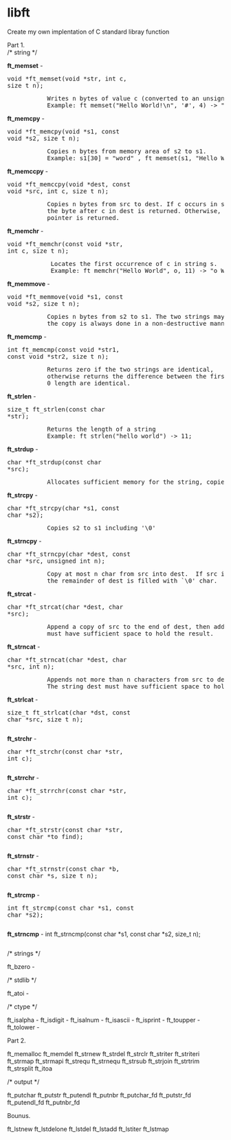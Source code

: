 # libft
Create my own implentation of C standard libray function

Part 1.<br>
/* string */

**ft_memset** -  <pre>void     *ft_memset(void *str, int c, size_t n);</pre>
<pre>           Writes n bytes of value c (converted to an unsigned char) to the string b.<br>           Example: ft_memset("Hello World!\n", '#', 4) -> "####o World!\n"</pre>
            
**ft_memcpy** - <pre>void	*ft_memcpy(void *s1, const void *s2, size_t n);</pre>
<pre>           Copies n bytes from memory area of s2 to s1.<br>           Example: s1[30] = "word" , ft_memset(s1, "Hello World!\n", 13) -> "Hello World!\n"</pre>
            
**ft_memccpy** -   <pre>void    *ft_memccpy(void *dest, const void *src, int c, size_t n);</pre>
<pre>           Copies n bytes from src to dest. If c occurs in src, copy stops and point to<br>           the byte after c in dest is returned. Otherwise, n bytes are copied and null<br>           pointer is returned.</pre>
**ft_memchr**  -    <pre>void	*ft_memchr(const void *str, int c, size_t n);</pre>
<pre>            Locates the first occurrence of c in string s.<br>            Example: ft_memchr("Hello World", o, 11) -> "o World"</pre>
**ft_memmove** - <pre>void	*ft_memmove(void *s1, const void *s2, size_t n);</pre>
<pre>           Copies n bytes from s2 to s1. The two strings may overlap;<br>           the copy is always done in a non-destructive manner</pre>
**ft_memcmp**  - <pre>int	ft_memcmp(const void *str1, const void *str2, size_t n);</pre>
<pre>           Returns zero if the two strings are identical,<br>           otherwise returns the difference between the first two differing bytes.<br>           0 length are identical.</pre>
**ft_strlen**  - <pre>size_t	ft_strlen(const char *str);</pre>
<pre>           Returns the length of a string<br>           Example: ft_strlen("hello world") -> 11; </pre>
**ft_strdup**  - <pre>char	*ft_strdup(const char *src);</pre>
<pre>           Allocates sufficient memory for the string, copies it, and return it.</pre>
**ft_strcpy**  - <pre>char	*ft_strcpy(char *s1, const char *s2);</pre>
<pre>           Copies s2 to s1 including '\0'</pre>
**ft_strncpy** - <pre>char	*ft_strncpy(char *dest, const char *src, unsigned int n);</pre>
<pre>           Copy at most n char from src into dest.  If src is less than n char long,<br>           the remainder of dest is filled with `\0' char.  Otherwise, dest is not terminated.</pre>
**ft_strcat**  - <pre>char	*ft_strcat(char *dest, char *src);</pre>
<pre>           Append a copy of src to the end of dest, then add a '\0'.  The string dest<br>           must have sufficient space to hold the result.</pre>
**ft_strncat** - <pre>char	*ft_strncat(char *dest, char *src, int n);</pre>
<pre>           Appends not more than n characters from src to dest, and then adds a '\0'.<br>           The string dest must have sufficient space to hold the result.</pre>
**ft_strlcat** - <pre>size_t	ft_strlcat(char *dst, const char *src, size_t n);</pre>
<pre></pre>
**ft_strchr**  - <pre>char	*ft_strchr(const char *str, int c);</pre>
<pre></pre>
**ft_strrchr** - <pre>char	*ft_strrchr(const char *str, int c);</pre>
<pre></pre>
**ft_strstr**  - <pre>char	*ft_strstr(const char *str, const char *to_find);</pre>
<pre></pre>
**ft_strnstr** - <pre>char	*ft_strnstr(const char *b, const char *s, size_t n);</pre>
<pre></pre>
**ft_strcmp**  - <pre>int	ft_strcmp(const char *s1, const char *s2);</pre>
<pre></pre>
**ft_strncmp** - int	ft_strncmp(const char *s1, const char *s2, size_t n);
<pre></pre>

/* strings */

ft_bzero   -

/* stdlib */

ft_atoi    -

/* ctype */

ft_isalpha -
ft_isdigit -
ft_isalnum -
ft_isascii -
ft_isprint -
ft_toupper -
ft_tolower -

Part 2.

ft_memalloc
ft_memdel
ft_strnew
ft_strdel
ft_strclr
ft_striter
ft_striteri
ft_strmap
ft_strmapi
ft_strequ
ft_strnequ
ft_strsub
ft_strjoin
ft_strtrim
ft_strsplit
ft_itoa

/* output */

ft_putchar
ft_putstr
ft_putendl
ft_putnbr
ft_putchar_fd
ft_putstr_fd
ft_putendl_fd
ft_putnbr_fd

Bounus.

ft_lstnew
ft_lstdelone
ft_lstdel
ft_lstadd
ft_lstiter
ft_lstmap
